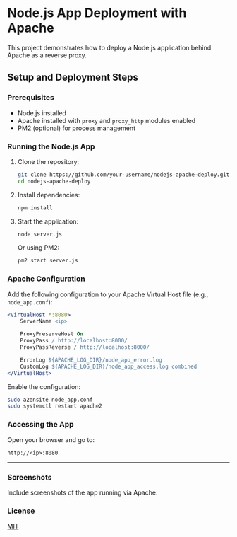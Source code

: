 # Node.js App Deployment with Apache

This project demonstrates how to deploy a Node.js application behind Apache as a reverse proxy.

## Setup and Deployment Steps

### Prerequisites
- Node.js installed
- Apache installed with `proxy` and `proxy_http` modules enabled
- PM2 (optional) for process management

### Running the Node.js App
1. Clone the repository:
   ```bash
   git clone https://github.com/your-username/nodejs-apache-deploy.git
   cd nodejs-apache-deploy
   ```
2. Install dependencies:
   ```bash
   npm install
   ```
3. Start the application:
   ```bash
   node server.js
   ```
   Or using PM2:
   ```bash
   pm2 start server.js
   ```

### Apache Configuration
Add the following configuration to your Apache Virtual Host file (e.g., `node_app.conf`):
```apache
<VirtualHost *:8080>
    ServerName <ip>

    ProxyPreserveHost On
    ProxyPass / http://localhost:8000/
    ProxyPassReverse / http://localhost:8000/

    ErrorLog ${APACHE_LOG_DIR}/node_app_error.log
    CustomLog ${APACHE_LOG_DIR}/node_app_access.log combined
</VirtualHost>
```
Enable the configuration:
```bash
sudo a2ensite node_app.conf
sudo systemctl restart apache2
```

### Accessing the App
Open your browser and go to:
```
http://<ip>:8080
```

---

### Screenshots
Include screenshots of the app running via Apache.

### License
[MIT](LICENSE)
